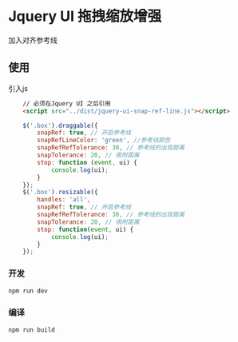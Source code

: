 # Jquery UI 拖拽缩放增强

加入对齐参考线

## 使用

引入js

``` html
    // 必须在Jquery UI 之后引用
    <script src="../dist/jquery-ui-snap-ref-line.js"></script>
```

```javascript
    $('.box').draggable({
        snapRef: true, // 开启参考线
        snapRefLineColor: 'green', //参考线颜色
        snapRefRefTolerance: 30, // 参考线的出现距离
        snapTolerance: 20, // 吸附距离
        stop: function (event, ui) {
            console.log(ui);
        }
    });
    $('.box').resizable({
        handles: 'all',
        snapRef: true, // 开启参考线
        snapRefRefTolerance: 30, // 参考线的出现距离
        snapTolerance: 20, // 吸附距离
        stop: function(event, ui) {
            console.log(ui);
        }
    });
```

### 开发

```bash
npm run dev
```

### 编译

```bash
npm run build
```